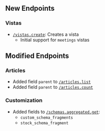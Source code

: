 ## New Endpoints

### Vistas
- [`/vistas.create`](/public/api-reference/vistas/create): Creates a vista
  - Initial support for `meetings` vistas

## Modified Endpoints

### Articles
- Added field `parent` to [`/articles.list`](/public/api-reference/articles/list-articles-post)
- Added field `parent` to [`/articles.count`](/public/api-reference/articles/count-articles-post)

### Customization
- Added fields to [`/schemas.aggregated.get`](/public/api-reference/customization/aggregated-schema-get):
  - `custom_schema_fragments`
  - `stock_schema_fragment`
